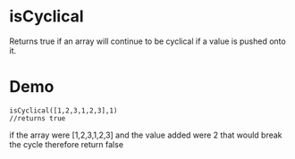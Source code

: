 # isCyclical
Returns true if an array will continue to be cyclical if a value is pushed onto it.

# Demo
````
isCyclical([1,2,3,1,2,3],1)
//returns true
````
if the array were [1,2,3,1,2,3] and the value added were 2 that would break the cycle therefore return false